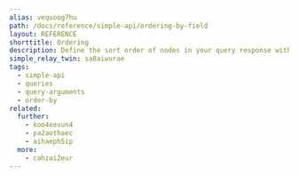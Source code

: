 ```yaml
---
alias: vequoog7hu
path: /docs/reference/simple-api/ordering-by-field
layout: REFERENCE
shorttitle: Ordering
description: Define the sort order of nodes in your query response with a GraphQL query argument.
simple_relay_twin: sa8aiwurae
tags:
  - simple-api
  - queries
  - query-arguments
  - order-by
related:
  further:
    - koo4eevun4
    - pa2aothaec
    - aihaeph5ip
  more:
    - cahzai2eur
---
```

